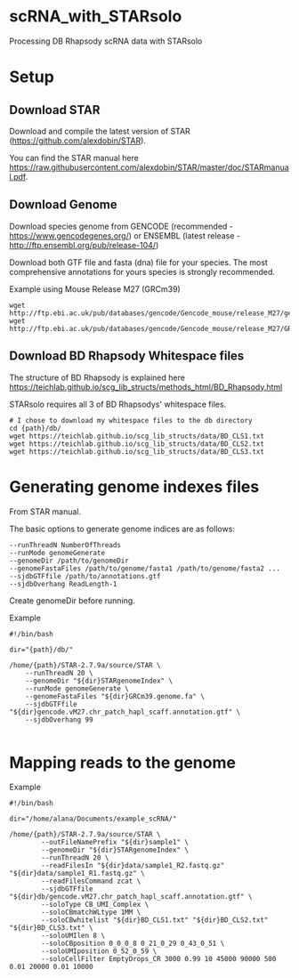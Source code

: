 # scRNA_with_STARsolo
Processing DB Rhapsody scRNA data with STARsolo

# Setup
## Download STAR
Download and compile the latest version of STAR (https://github.com/alexdobin/STAR).

You can find the STAR manual here https://raw.githubusercontent.com/alexdobin/STAR/master/doc/STARmanual.pdf.

## Download Genome
Download species genome from GENCODE (recommended - https://www.gencodegenes.org/) or ENSEMBL (latest release - http://ftp.ensembl.org/pub/release-104/)

Download both GTF file and fasta (dna) file for your species. The most comprehensive annotations for yours species is strongly recommended.


Example using Mouse Release M27 (GRCm39)
```
wget http://ftp.ebi.ac.uk/pub/databases/gencode/Gencode_mouse/release_M27/gencode.vM27.chr_patch_hapl_scaff.annotation.gtf.gz
wget http://ftp.ebi.ac.uk/pub/databases/gencode/Gencode_mouse/release_M27/GRCm39.genome.fa.gz
```
## Download BD Rhapsody Whitespace files
The structure of BD Rhapsody is explained here https://teichlab.github.io/scg_lib_structs/methods_html/BD_Rhapsody.html

STARsolo requires all 3 of BD Rhapsodys' whitespace files.

```
# I chose to download my whitespace files to the db directory
cd {path}/db/
wget https://teichlab.github.io/scg_lib_structs/data/BD_CLS1.txt
wget https://teichlab.github.io/scg_lib_structs/data/BD_CLS2.txt
wget https://teichlab.github.io/scg_lib_structs/data/BD_CLS3.txt
```

# Generating genome indexes files

From STAR manual.

The basic options to generate genome indices are as follows:

```
--runThreadN NumberOfThreads
--runMode genomeGenerate
--genomeDir /path/to/genomeDir
--genomeFastaFiles /path/to/genome/fasta1 /path/to/genome/fasta2 ...
--sjdbGTFfile /path/to/annotations.gtf
--sjdbOverhang ReadLength-1
```

Create genomeDir before running.

Example 
```
#!/bin/bash

dir="{path}/db/"

/home/{path}/STAR-2.7.9a/source/STAR \
	--runThreadN 20 \
	--genomeDir "${dir}STARgenomeIndex" \
	--runMode genomeGenerate \
	--genomeFastaFiles "${dir}GRCm39.genome.fa" \
	--sjdbGTFfile "${dir}gencode.vM27.chr_patch_hapl_scaff.annotation.gtf" \
	--sjdbOverhang 99
  
```

# Mapping reads to the genome 

Example
```
#!/bin/bash

dir="/home/alana/Documents/example_scRNA/"

/home/{path}/STAR-2.7.9a/source/STAR \
        --outFileNamePrefix "${dir}sample1" \
        --genomeDir "${dir}STARgenomeIndex" \
        --runThreadN 20 \
        --readFilesIn "${dir}data/sample1_R2.fastq.gz" "${dir}data/sample1_R1.fastq.gz" \
        --readFilesCommand zcat \
        --sjdbGTFfile "${dir}db/gencode.vM27.chr_patch_hapl_scaff.annotation.gtf" \
        --soloType CB_UMI_Complex \
        --soloCBmatchWLtype 1MM \
        --soloCBwhitelist "${dir}BD_CLS1.txt" "${dir}BD_CLS2.txt" "${dir}BD_CLS3.txt" \
        --soloUMIlen 8 \
        --soloCBposition 0_0_0_8 0_21_0_29 0_43_0_51 \
        --soloUMIposition 0_52_0_59 \
        --soloCellFilter EmptyDrops_CR 3000 0.99 10 45000 90000 500 0.01 20000 0.01 10000
```





